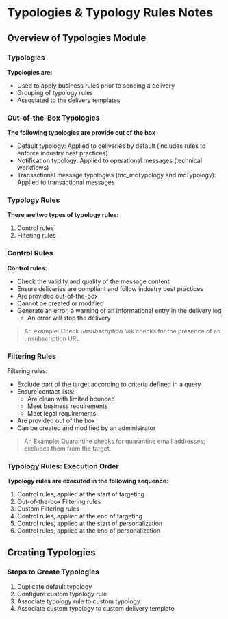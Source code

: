 # Typologies & Typology Rules Notes

## Overview of Typologies Module

### Typologies

**Typologies are:**
- Used to apply business rules prior to sending a delivery
- Grouping of typology rules
- Associated to the delivery templates

### Out-of-the-Box Typologies
**The following typologies are provide out of the box**
- Default typology: Applied to deliveries by default (includes rules to enforce industry best practices)
- Notification typology:  Applied to operational messages (technical workflows)
- Transactional message typologies (mc_mcTypology and mcTypology):  Applied to transactional messages

### Typology Rules
**There are two types of typology rules:**
1. Control rules
2. Filtering rules

### Control Rules
**Control rules:**
- Check the validity and quality of the message content
- Ensure deliveries are compliant and follow industry best practices
- Are provided out-of-the-box
- Cannot be created or modified
- Generate an error, a warning or an informational entry in the delivery log
  - An error will stop the delivery

> An example:  Check *unsubscription link* checks for the presence of an unsubscription URL

### Filtering Rules
Filtering rules:
- Exclude part of the target according to criteria defined in a query
- Ensure contact lists:
  - Are clean with limited bounced
  - Meet business requirements
  - Meet legal requirements
- Are provided out of the box
- Can be created and modified by an administrator

> An Example:  Quarantine checks for quarantine email addresses; excludes them from the target.

### Typology Rules:  Execution Order
**Typology rules are executed in the following sequence:**
1. Control rules, applied at the start of targeting
2. Out-of-the-box Filtering rules
3. Custom Filtering rules
4. Control rules, applied at the end of targeting
5. Control rules, applied at the start of personalization
5. Control rules, applied at the end of personalization

## Creating Typologies

### Steps to Create Typologies
1. Duplicate default typology
2. Configure custom typology rule
3. Associate typology rule to custom typology
4. Associate custom typology to custom delivery template